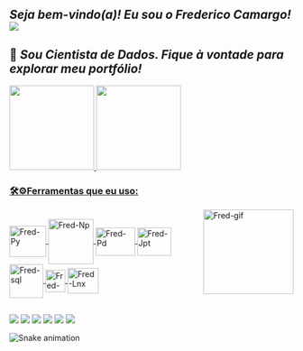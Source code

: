 ##              *Seja bem-vindo(a)! Eu sou o Frederico Camargo!*  ![](https://visitor-badge.glitch.me/badge?page_id=fredac86.fredac86)
  ## 🚀  *Sou Cientista de Dados. Fique à vontade para explorar meu portfólio!*     
 <div>
  <a href="https://github.com/fredac86">
  <img height="150em" src="https://github-readme-stats.vercel.app/api?username=fredac86&show_icons=true&theme=blue-green&include_all_commits=true&count_private=true"/>
  <img height="150em" src="https://github-readme-stats.vercel.app/api/top-langs/?username=fredac86&layout=compact&langs_count=7&theme=blue-green"/>

</div>
  
<h3>🛠⚙Ferramentas que eu uso:</h3> <img align="right" alt="Fred-gif" height="150" width="160" src="https://miro.medium.com/max/1400/1*vd0eUSHd76HYg9G4Yxd1eA.gif"> 
<div style="display: inline_block"><br>
  <img align="center" alt="Fred-Py" height="55" width="65" src="https://cdn.jsdelivr.net/gh/devicons/devicon/icons/python/python-original.svg">
  <img align="center" alt="Fred-Np" height="80" width="80" src="https://upload.wikimedia.org/wikipedia/commons/3/31/NumPy_logo_2020.svg">
  <img align="center" alt="Fred-Pd" height="50" width="70" src="https://www.pinclipart.com/picdir/big/367-3678882_python-logo-clipart-easy-pandas-python-logo-png.png">
  <img align="center" alt="Fred-Jpt" height="50" width="60" src="https://cdn.jsdelivr.net/gh/devicons/devicon/icons/jupyter/jupyter-original-wordmark.svg">
  <img align="center" alt="Fred-sql" height="60" width="60" src="https://cdn.jsdelivr.net/gh/devicons/devicon/icons/mysql/mysql-original-wordmark.svg">
  <img align="center" alt="Fred-Wnd" height="40" width="35" src="https://upload.wikimedia.org/wikipedia/commons/2/25/Windows_logo_-_2012_%28purple%29.svg">
  <img align="center" alt="Fred-Lnx" height="45" width="55" src="https://seekicon.com/free-icon-download/linux_2.svg">
  
</div>   
 
   ##
 
<div> 
   <a href = "mailto:fred.materiais@gmail.com"><img src="https://img.shields.io/badge/Gmail-D14836?style=for-the-badge&logo=gmail&logoColor=white" target="_blank"></a>
   <a href="https://www.linkedin.com/in/frederico-de-andrade-camargo/" target="_blank"><img src="https://img.shields.io/badge/-LinkedIn-%230077B5?style=for-the-badge&logo=linkedin&logoColor=white" target="_blank"></a>
   <a href="https://www.facebook.com/fredac86/" target="_blank"><img src="https://img.shields.io/badge/Facebook-1877F2?style=for-the-badge&logo=facebook&logoColor=white" target="_blank"></a>
   <a href="https://www.kaggle.com/fredericocamargo" target="_blank"><img src="https://img.shields.io/badge/Kaggle-20BEFF?style=for-the-badge&logo=Kaggle&logoColor=white" target="_blank"></a>
   <a href="https://discord.gg/MZaAQF8R" target="_blank"><img src="https://img.shields.io/badge/Discord-7289DA?style=for-the-badge&logo=discord&logoColor=white" target="_blank"></a>
  <a href="https://t.me/FredericoCamargo" target="_blank"><img src="https://img.shields.io/badge/Telegram-2CA5E0?style=for-the-badge&logo=telegram&logoColor=white" target="_blank"></a>
   
  ![Snake animation](https://github.com/fredac86/fredac86/blob/output/github-contribution-grid-snake.svg)
 
</div>
 
